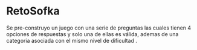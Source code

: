# RetoSofka
Se pre-construyo un juego con una serie de preguntas las cuales tienen 4 opciones de respuestas y solo una de ellas es válida, ademas de una categoria asociada con el mismo nivel de dificultad .
